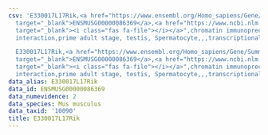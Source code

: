 ```yaml
---
csv: 'E330017L17Rik,<a href="https://www.ensembl.org/Homo_sapiens/Gene/Summary?db=core;g=ENSMUSG00000086369"
  target="_blank">ENSMUSG00000086369</a>,<a href="https://www.ncbi.nlm.nih.gov/pubmed/25450459"
  target="_blank"><i class="fas fa-file"></i></a>",chromatin immunoprecipitation assay,direct
  interaction,prime adult stage, testis, Spermatocyte,,,transcriptional regulation,

  E330017L17Rik,<a href="https://www.ensembl.org/Homo_sapiens/Gene/Summary?db=core;g=ENSMUSG00000086369"
  target="_blank">ENSMUSG00000086369</a>,<a href="https://www.ncbi.nlm.nih.gov/pubmed/25450459"
  target="_blank"><i class="fas fa-file"></i></a>",chromatin immunoprecipitation assay,direct
  interaction,prime adult stage, testis, Spermatocyte,,,transcriptional regulation,'
data_alias: E330017L17Rik
data_id: ENSMUSG00000086369
data_numevidence: 2
data_species: Mus musculus
data_taxid: '10090'
title: E330017L17Rik
---
```

